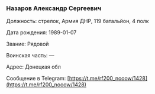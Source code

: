 ### Назаров Александр Сергеевич

Должность: стрелок, Армия ДНР, 119 батальйон, 4 полк

Дата рождения: 1989-01-07

Звание: Рядовой

Воинская часть: —

Адрес: Донецкая обл

Сообщение в Telegram: [https://t.me/rf200_nooow/1428](https://t.me/rf200_nooow/1428)
